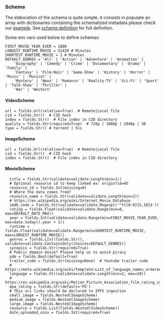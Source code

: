 ### Scheme

The elaboration of the schema is quite simple, it consists in populate an array with dictionaries containing the
schematized metadata please check
our [example](https://github.com/ZorrillosDev/watchit-gateway/blob/master/resolvers/dummy/dummy.py).
See [scheme definition](https://github.com/ZorrillosDev/watchit-gateway/blob/master/src/core/scheme/definition.py) for
full definition.

Some env vars used below to define schemas:

```
FIRST_MOVIE_YEAR_EVER = 1880
LONGEST_RUNTIME_MOVIE = 51420 # Minutes
SHORTEST_RUNTIME_MOVIE = 1 # Minutes
DEFAULT_GENRES = 'All' | 'Action' | 'Adventure' | 'Animation' | 
    'Biography' | 'Comedy' | 'Crime' | 'Documentary' | 'Drama' | 'Family' |
    'Fantasy' | 'Film-Noir' | 'Game-Show' | 'History' | 'Horror' | 'Music' | 'Musical' |
    'Mystery' | 'News' | 'Romance' | 'Reality-TV' | 'Sci-Fi' | 'Sport' | 'Talk-Show' | 'Thriller' | 
    'War' | 'Western'  
```

#### VideoScheme

    url = fields.Url(relative=True)  # Remote|Local file
    cid = fields.Str()  # CID hash 
    index = fields.Str()  # File index in CID directory
    quality = fields.Str(required=True)  # 720p | 1080p | 2048p | 3D
    type = fields.Str() # torrent | hls

#### ImageScheme

    url = fields.Url(relative=True)  # Remote|Local file
    cid = fields.Str()  # CID hash
    index = fields.Str()  # File index in CID directory

#### MovieScheme

```
  title = fields.Str(validate=validate.Length(min=1))
  # Optional resource id to keep linked ex: origin?id=45
  resource_id = fields.Int(missing=0)
  # Where the data comes from?
  resource_name = fields.Str(validate=validate.Length(min=2))
  # https://es.wikipedia.org/wiki/Internet_Movie_Database
  imdb_code = fields.Str(validate=validate.Regexp(r'^tt[0-9]{5,10}$'))
  rating = fields.Float(validate=validate.Range(min=0, max=DEFAULT_RATE_MAX))
  year = fields.Int(validate=validate.Range(min=FIRST_MOVIE_YEAR_EVER, max=date.today().year + 1))
  runtime = fields.Float(validate=validate.Range(min=SHORTEST_RUNTIME_MOVIE, max=LONGEST_RUNTIME_MOVIE))
  genres = fields.List(fields.Str(), validate=validate.ContainsOnly(choices=DEFAULT_GENRES))
  synopsis = fields.Str(required=True)
  # Public domain movie? Please help us to avoid piracy
  pdm = fields.Bool(default=True)
  trailer_code = fields.Str(missing=None)  # Youtube trailer code
  # https://meta.wikimedia.org/wiki/Template:List_of_language_names_ordered_by_code
  language = fields.Str(validate=validate.Length(min=2, max=10))
  # https://en.wikipedia.org/wiki/Motion_Picture_Association_film_rating_system
  mpa_rating = fields.Str(default='PG')
  # This uri links should be declared to IPFS ingestion
  small_image = fields.Nested(ImageScheme)
  medium_image = fields.Nested(ImageScheme)
  large_image = fields.Nested(ImageScheme)
  resource = fields.List(fields.Nested(VideoScheme))
  date_uploaded_unix = fields.Int(required=True)
```